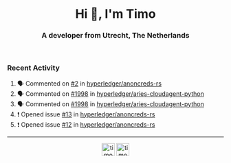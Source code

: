 <h1 align="center">Hi 👋, I'm Timo</h1>
<h3 align="center">A developer from Utrecht, The Netherlands</h3>
<br/>
<!-- https://github.com/rahuldkjain/github-profile-readme-generator --!>

<!--  <p align="left"><img src="https://github-readme-stats.vercel.app/api?username=timoglastra&show_icons=true&count_private=true&" alt="timoglastra" /></p> --!>

<!--
Github language stats
<p align="left"><img src="https://github-readme-stats.vercel.app/api/top-langs/?username=timoglastra&layout=compact" alt="timoglastra" /><p>
-->

<!-- Codestats language stats -->
<!-- <p align="left"><img src="https://codestats-readme.vercel.app/api/top-langs/?username=timoglastra&layout=compact&language_count=12" alt="timoglastra" /><p>    --!>
  
<h3>Recent Activity</h3>

<!--START_SECTION:activity-->
1. 🗣 Commented on [#2](https://github.com/hyperledger/anoncreds-rs/issues/2) in [hyperledger/anoncreds-rs](https://github.com/hyperledger/anoncreds-rs)
2. 🗣 Commented on [#1998](https://github.com/hyperledger/aries-cloudagent-python/issues/1998) in [hyperledger/aries-cloudagent-python](https://github.com/hyperledger/aries-cloudagent-python)
3. 🗣 Commented on [#1998](https://github.com/hyperledger/aries-cloudagent-python/issues/1998) in [hyperledger/aries-cloudagent-python](https://github.com/hyperledger/aries-cloudagent-python)
4. ❗️ Opened issue [#13](https://github.com/hyperledger/anoncreds-rs/issues/13) in [hyperledger/anoncreds-rs](https://github.com/hyperledger/anoncreds-rs)
5. ❗️ Opened issue [#12](https://github.com/hyperledger/anoncreds-rs/issues/12) in [hyperledger/anoncreds-rs](https://github.com/hyperledger/anoncreds-rs)
<!--END_SECTION:activity-->

---

<p align="center">
<a href="https://twitter.com/timoglastra" target="blank"><img align="center" src="https://cdn.jsdelivr.net/npm/simple-icons@3.0.1/icons/twitter.svg" alt="timoglastra" height="30" width="30" /></a>
<a href="https://linkedin.com/in/timoglastra" target="blank"><img align="center" src="https://cdn.jsdelivr.net/npm/simple-icons@3.0.1/icons/linkedin.svg" alt="timoglastra" height="30" width="30" /></a>
</p>



